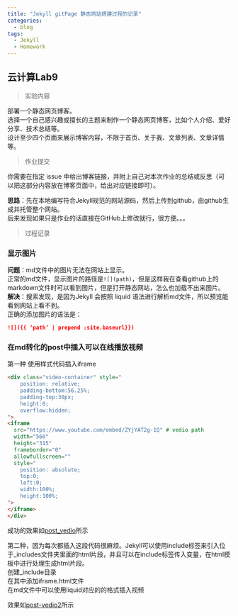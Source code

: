 ```yaml
---
title: "Jekyll gitPage 静态网站搭建过程的记录"
categories:
  - blog
tags:
  - Jekyll
  - Homework
---
```


## 云计算Lab9  

>实验内容   

部署一个静态网页博客。  
选择一个自己感兴趣或擅长的主题来制作一个静态网页博客，比如个人介绍、爱好分享、技术总结等。  
设计至少四个页面来展示博客内容，不限于首页、关于我、文章列表、文章详情等。 

>作业提交   

你需要在指定 issue 中给出博客链接，并附上自己对本次作业的总结或反思（可以把这部分内容放在博客页面中，给出对应链接即可）。  
  
**思路**：先在本地编写符合Jekyll规范的网站源码，然后上传到github，由github生成并托管整个网站。  
后来发现如果只是作业的话直接在GitHub上修改就行，很方便。。。  

>过程记录  

### 显示图片  
**问题**：md文件中的图片无法在网站上显示。  
正常的md文件，显示图片的路径是`![](path)`，但是这样我在查看github上的markdown文件时可以看到图片，但是打开静态网站，怎么也加载不出来图片。  
**解决**：搜索发现，是因为Jekyll 会按照 liquid 语法进行解析md文件，所以预览能看到网站上看不到。  
正确的添加图片的语法是：  

```markdown
![]({{ ‘path’ | prepend :site.baseurl}})
```

### 在md转化的post中插入可以在线播放视频  
第一种 使用样式代码插入iframe  

```html
<div class="video-container" style="
    position: relative;
    padding-bottom:56.25%;
    padding-top:30px;
    height:0;
    overflow:hidden;
">
<iframe
  src="https://www.youtube.com/embed/ZYjYAT2g-1Q" # vedio path
  width="560"
  height="315"
  frameborder="0"
  allowfullscreen=""
  style="
    position: absolute;
    top:0;
    left:0;
    width:100%;
    height:100%;
">
</iframe>
</div>
```
成功的效果如[post_vedio][p1]所示  

第二种，因为每次都插入这段代码很麻烦。Jekyll可以使用include标签来引入位于_includes文件夹里面的html片段，并且可以在include标签传入变量，在html模板中进行处理生成html片段。  
创建_include目录  
在其中添加iframe.html文件  
在md文件中可以使用liquid对应的的格式插入视频    

效果如[post-vedio2][p2]所示  

[p1]:https://siheyase.github.io/yunjisuan/blog/post-vedio
[p2]:https://siheyase.github.io/yunjisuan/blog/post-vedio2
